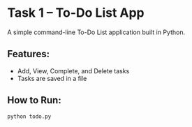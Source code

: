 # Task 1 – To-Do List App

A simple command-line To-Do List application built in Python.

## Features:
- Add, View, Complete, and Delete tasks
- Tasks are saved in a file

## How to Run:
```bash
python todo.py
